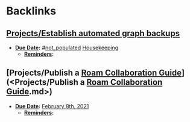 
# Backlinks
## [Projects/Establish automated graph backups](<Projects/Establish automated graph backups.md>)
- **[Due Date](<Due Date.md>):** #[not_populated](<not_populated.md>) [Housekeeping](<Housekeeping.md>)
    - **[Reminders](<Reminders.md>):**

## [Projects/Publish a [Roam Collaboration Guide](<Roam Collaboration Guide.md>)](<Projects/Publish a [Roam Collaboration Guide](<Roam Collaboration Guide.md>).md>)
- **[Due Date](<Due Date.md>):** [February 8th, 2021](<February 8th, 2021.md>) 
    - **[Reminders](<Reminders.md>):**

